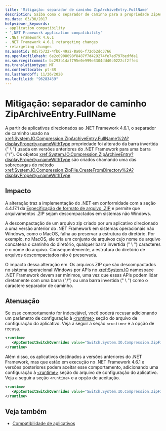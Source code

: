```yaml
---
title: 'Mitigação: separador de caminho ZipArchiveEntry.FullName'
description: Saiba como o separador de caminho para a propriedade ZipArchiveEntry. FullName foi alterado começando com aplicativos direcionados .NET Framework 4.6.1.
ms.date: 03/30/2017
helpviewer_keywords:
- application compatibility
- ',NET Framework application compatibility'
- .NET Framework 4.6.1
- .NET Framework 4.6.1 retargeting changes
- retargeting changes
ms.assetid: 8d575722-4fb6-49a2-8a06-f72d62dc3766
ms.openlocfilehash: 6e2c0908098f8487f7d429274fe7ad797bedfda1
ms.sourcegitcommit: bc293b14af795e0e999e3304dd40c0222cf2ffe4
ms.translationtype: MT
ms.contentlocale: pt-BR
ms.lasthandoff: 11/26/2020
ms.locfileid: "96283439"
---
```

# <a name="mitigation-ziparchiveentryfullname-path-separator"></a>Mitigação: separador de caminho ZipArchiveEntry.FullName

A partir de aplicativos direcionados ao .NET Framework 4.6.1, o separador de caminho usado na <xref:System.IO.Compression.ZipArchiveEntry.FullName%2A?displayProperty=nameWithType> propriedade foi alterado da barra invertida (" \\ ") usada em versões anteriores do .NET Framework para uma barra ("/"). Os objetos <xref:System.IO.Compression.ZipArchiveEntry?displayProperty=nameWithType> são criados chamando uma das sobrecargas do método <xref:System.IO.Compression.ZipFile.CreateFromDirectory%2A?displayProperty=nameWithType>.  
  
## <a name="impact"></a>Impacto  

 A alteração traz a implementação do .NET em conformidade com a seção 4.4.17.1 da [Especificação de formato de arquivo .ZIP](https://pkware.cachefly.net/webdocs/casestudies/APPNOTE.TXT) e permite que arquivamentos .ZIP sejam descompactados em sistemas não Windows.  
  
 A descompactação de um arquivo zip criado por um aplicativo direcionado a uma versão anterior do .NET Framework em sistemas operacionais não Windows, como o MacOS, falha ao preservar a estrutura do diretório. Por exemplo, no MacOS, ele cria um conjunto de arquivos cujo nome de arquivo concatena o caminho do diretório, qualquer barra invertida (" \\ ") caracteres e o nome do arquivo. Consequentemente, a estrutura do diretório de arquivos descompactados não é preservada.  
  
 O impacto dessa alteração em. Os arquivos ZIP que são descompactados no sistema operacional Windows por APIs no <xref:System.IO> namespace .NET Framework devem ser mínimos, uma vez que essas APIs podem lidar diretamente com uma barra ("/") ou uma barra invertida (" \\ ") como o caractere separador de caminho.  
  
## <a name="mitigation"></a>Atenuação  

 Se esse comportamento for indesejável, você poderá recusar adicionando um parâmetro de configuração à [\<runtime>](../configure-apps/file-schema/runtime/runtime-element.md) seção do arquivo de configuração do aplicativo. Veja a seguir a seção `<runtime>` e a opção de recusa.  
  
```xml  
<runtime>  
   <AppContextSwitchOverrides value="Switch.System.IO.Compression.ZipFile.UseBackslash=true" />  
</runtime>  
```  
  
 Além disso, os aplicativos destinados a versões anteriores do .NET Framework, mas que estão em execução no .NET Framework 4.6.1 e versões posteriores podem aceitar esse comportamento, adicionando uma configuração à [\<runtime>](../configure-apps/file-schema/runtime/runtime-element.md) seção do arquivo de configuração do aplicativo. Veja a seguir a seção `<runtime>` e a opção de aceitação.  
  
```xml  
<runtime>  
   <AppContextSwitchOverrides value="Switch.System.IO.Compression.ZipFile.UseBackslash=false" />  
</runtime>  
```  
  
## <a name="see-also"></a>Veja também

- [Compatibilidade de aplicativos](application-compatibility.md)
